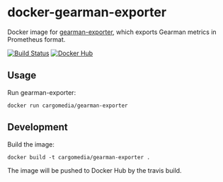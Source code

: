 docker-gearman-exporter
=======================
Docker image for [gearman-exporter](https://github.com/bakins/gearman-exporter), which exports Gearman metrics in Prometheus format.

[![Build Status](https://img.shields.io/travis/cargomedia/docker-gearman-exporter/master.svg)](https://travis-ci.org/cargomedia/docker-gearman-exporter)
[![Docker Hub](https://img.shields.io/badge/Docker_Hub-cargomedia%2Fgearman--exporter-22b8eb.svg)](https://hub.docker.com/r/cargomedia/gearman-exporter/)

Usage
-----
Run gearman-exporter:
```
docker run cargomedia/gearman-exporter
```

Development
-----------
Build the image:
```
docker build -t cargomedia/gearman-exporter .
```

The image will be pushed to Docker Hub by the travis build.
